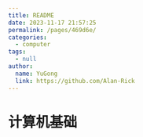 ```yaml
---
title: README
date: 2023-11-17 21:57:25
permalink: /pages/469d6e/
categories: 
  - computer
tags: 
  - null
author: 
  name: YuGong
  link: https://github.com/Alan-Rick
---
```

# 计算机基础
